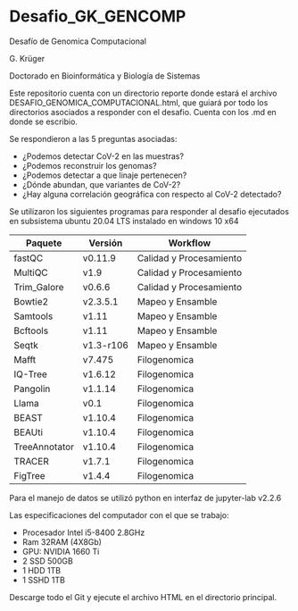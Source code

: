 # Desafio_GK_GENCOMP

Desafío de Genomica Computacional

G. Krüger

Doctorado en Bioinformática y Biología de Sistemas

Este repositorio cuenta con un directorio reporte donde estará el archivo DESAFIO_GENOMICA_COMPUTACIONAL.html, que guiará por todo los directorios asociados a responder con el desafio. Cuenta con los .md en donde se escribio.

Se respondieron a las 5 preguntas asociadas:

- ¿Podemos detectar CoV-2 en las muestras?
- ¿Podemos reconstruir los genomas?
- ¿Podemos detectar a que linaje pertenecen?
- ¿Dónde abundan, que variantes de CoV-2? 
- ¿Hay alguna correlación geográfica con respecto al CoV-2 detectado?

Se utilizaron los siguientes programas para responder al desafio ejecutados en subsistema ubuntu 20.04 LTS instalado en windows 10 x64

 | **Paquete**   | **Versión** | **Workflow**            |
 | ------------- | ----------- | ----------------------- |
 | fastQC        | v0.11.9     | Calidad y Procesamiento |
 | MultiQC       | v1.9        | Calidad y Procesamiento |
 | Trim_Galore   | v0.6.6      | Calidad y Procesamiento |
 | Bowtie2       | v2.3.5.1    | Mapeo y Ensamble        |
 | Samtools      | v1.11       | Mapeo y Ensamble        |
 | Bcftools      | v1.11       | Mapeo y Ensamble        |
 | Seqtk         | v1.3-r106   | Mapeo y Ensamble        |
 | Mafft         | v7.475      | Filogenomica            |
 | IQ-Tree       | v1.6.12     | Filogenomica            |
 | Pangolin      | v1.1.14     | Filogenomica            |
 | Llama         | v0.1        | Filogenomica            |
 | BEAST         | v1.10.4     | Filogenomica            |
 | BEAUti        | v1.10.4     | Filogenomica            |
 | TreeAnnotator | v1.10.4     | Filogenomica            |
 | TRACER        | v1.7.1      | Filogenomica            |
 | FigTree       | v1.4.4      | Filogenomica            |
 
 Para el manejo de datos se utilizó python en interfaz de jupyter-lab v2.2.6
 
 Las especificaciones del computador con el que se trabajo:
 - Procesador Intel i5-8400 2.8GHz
 - Ram 32RAM (4X8Gb)
 - GPU: NVIDIA 1660 Ti
 - 2 SSD 500GB
 - 1 HDD 1TB
 - 1 SSHD 1TB
 
 Descarge todo el Git y ejecute el archivo HTML en el directorio principal.

